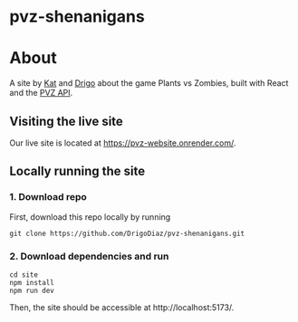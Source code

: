 # pvz-shenanigans

# About
A site by [Kat](https://github.com/k1tk4t5) and [Drigo](https://github.com/DrigoDiaz) about the game Plants vs Zombies, built with React and the [PVZ API](https://pvz-2-api.vercel.app/docs#information).

## Visiting the live site
Our live site is located at https://pvz-website.onrender.com/.

## Locally running the site
### 1. Download repo
First, download this repo locally by running
```
git clone https://github.com/DrigoDiaz/pvz-shenanigans.git
```

### 2. Download dependencies and run
```
cd site
npm install
npm run dev
```
Then, the site should be accessible at http://localhost:5173/.
